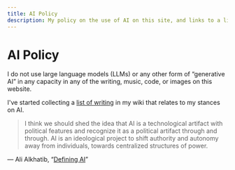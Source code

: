 ```yaml
---
title: AI Policy
description: My policy on the use of AI on this site, and links to a library of materials expanding on my positions
---
```


<link rel="stylesheet" type="text/css" href="/styles/onecolumn.css" />

<main id="content" role="main">

<h1 class="sectionHeader">AI Policy</h1>

I do not use large language models (LLMs) or any other form of “generative AI” in any capacity in any of the writing, music, code, or images on this website.

I've started collecting a [list of writing](/wiki/reading/ai-criticism) in my wiki that relates to my stances on AI.

> I think we should shed the idea that AI is a technological artifact with political features and recognize it as a political artifact through and through. AI is an ideological project to shift authority and autonomy away from individuals, towards centralized structures of power.

— Ali Alkhatib, “[Defining AI](https://ali-alkhatib.com/blog/defining-ai)”

</main>